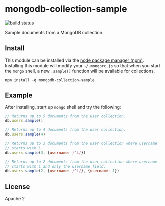 # mongodb-collection-sample

[![build status](https://secure.travis-ci.org/mongodb-js/mongodb-collection-sample.png)](http://travis-ci.org/mongodb-js/mongodb-collection-sample)

Sample documents from a MongoDB collection.

## Install

This module can be installed via the [node package manager (npm)](http://bit.ly/mongodb-js-setup).  
Installing this module will modify your `~/.mongorc.js` so that when you start the `mongo` shell,
a new `.sample()` function will be available for collections.

```
npm install -g mongodb-collection-sample
```

## Example

After installing, start up `mongo` shell and try the following:

```javascript
// Returns up to 5 documents from the user collection.
db.users.sample()

// Returns up to 4 documents from the user collection.
db.users.sample(4)

// Returns up to 3 documents from the user collection where username
// starts with L.
db.users.sample(3, {username: /^L/})

// Returns up to 2 documents from the user collection where username
// starts with L and only the username field.
db.users.sample(2, {username: /^L/}, {username: 1})
```

## License

Apache 2
